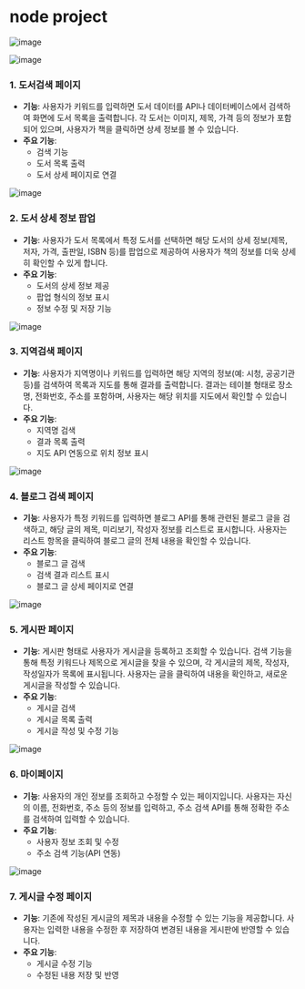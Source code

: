 # node project
![image](https://github.com/user-attachments/assets/e69c4a97-2e55-49d8-bfa4-e996de214a05)

![image](https://github.com/user-attachments/assets/b2e720c7-d47c-40d1-9779-34ec6e284c18)
### 1. **도서검색 페이지**
   - **기능**: 사용자가 키워드를 입력하면 도서 데이터를 API나 데이터베이스에서 검색하여 화면에 도서 목록을 출력합니다. 각 도서는 이미지, 제목, 가격 등의 정보가 포함되어 있으며, 사용자가 책을 클릭하면 상세 정보를 볼 수 있습니다.
   - **주요 기능**:
     - 검색 기능
     - 도서 목록 출력
     - 도서 상세 페이지로 연결
       

![image](https://github.com/user-attachments/assets/b4e70042-4748-4844-9460-f4e19004bc66)
### 2. **도서 상세 정보 팝업**
   - **기능**: 사용자가 도서 목록에서 특정 도서를 선택하면 해당 도서의 상세 정보(제목, 저자, 가격, 출판일, ISBN 등)를 팝업으로 제공하여 사용자가 책의 정보를 더욱 상세히 확인할 수 있게 합니다.
   - **주요 기능**:
     - 도서의 상세 정보 제공
     - 팝업 형식의 정보 표시
     - 정보 수정 및 저장 기능 


![image](https://github.com/user-attachments/assets/6f33b216-c66a-4b50-9cb1-cfd8c16aa312)

### 3. **지역검색 페이지**
   - **기능**: 사용자가 지역명이나 키워드를 입력하면 해당 지역의 정보(예: 시청, 공공기관 등)를 검색하여 목록과 지도를 통해 결과를 출력합니다. 결과는 테이블 형태로 장소명, 전화번호, 주소를 포함하며, 사용자는 해당 위치를 지도에서 확인할 수 있습니다.
   - **주요 기능**:
     - 지역명 검색
     - 결과 목록 출력
     - 지도 API 연동으로 위치 정보 표시

![image](https://github.com/user-attachments/assets/e4f8d461-116b-446f-9115-122b2b7796b9)

### 4. **블로그 검색 페이지**
   - **기능**: 사용자가 특정 키워드를 입력하면 블로그 API를 통해 관련된 블로그 글을 검색하고, 해당 글의 제목, 미리보기, 작성자 정보를 리스트로 표시합니다. 사용자는 리스트 항목을 클릭하여 블로그 글의 전체 내용을 확인할 수 있습니다.
   - **주요 기능**:
     - 블로그 글 검색
     - 검색 결과 리스트 표시
     - 블로그 글 상세 페이지로 연결

![image](https://github.com/user-attachments/assets/0b8c5e74-59c2-4fdf-9d59-1867ad2ef6d5)

### 5. **게시판 페이지**
   - **기능**: 게시판 형태로 사용자가 게시글을 등록하고 조회할 수 있습니다. 검색 기능을 통해 특정 키워드나 제목으로 게시글을 찾을 수 있으며, 각 게시글의 제목, 작성자, 작성일자가 목록에 표시됩니다. 사용자는 글을 클릭하여 내용을 확인하고, 새로운 게시글을 작성할 수 있습니다.
   - **주요 기능**:
     - 게시글 검색
     - 게시글 목록 출력
     - 게시글 작성 및 수정 기능

![image](https://github.com/user-attachments/assets/882c40c0-1d00-41a0-8c58-606990d38c75)

### 6. **마이페이지**
   - **기능**: 사용자의 개인 정보를 조회하고 수정할 수 있는 페이지입니다. 사용자는 자신의 이름, 전화번호, 주소 등의 정보를 입력하고, 주소 검색 API를 통해 정확한 주소를 검색하여 입력할 수 있습니다.
   - **주요 기능**:
     - 사용자 정보 조회 및 수정
     - 주소 검색 기능(API 연동)

![image](https://github.com/user-attachments/assets/92004714-1b9b-4fea-84e2-63528b423321)

### 7. **게시글 수정 페이지**
   - **기능**: 기존에 작성된 게시글의 제목과 내용을 수정할 수 있는 기능을 제공합니다. 사용자는 입력한 내용을 수정한 후 저장하여 변경된 내용을 게시판에 반영할 수 있습니다.
   - **주요 기능**:
     - 게시글 수정 기능
     - 수정된 내용 저장 및 반영
